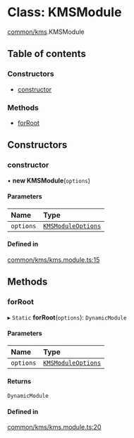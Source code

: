 # Class: KMSModule

[common/kms](../modules/common_kms.md).KMSModule

## Table of contents

### Constructors

- [constructor](common_kms.KMSModule.md#constructor)

### Methods

- [forRoot](common_kms.KMSModule.md#forroot)

## Constructors

### <a id="constructor" name="constructor"></a> constructor

• **new KMSModule**(`options`)

#### Parameters

| Name | Type |
| :------ | :------ |
| `options` | [`KMSModuleOptions`](../interfaces/common_kms.KMSModuleOptions.md) |

#### Defined in

[common/kms/kms.module.ts:15](https://github.com/brickdoc/brickdoc/blob/master/apps/server-api/src/common/kms/kms.module.ts#L15)

## Methods

### <a id="forroot" name="forroot"></a> forRoot

▸ `Static` **forRoot**(`options`): `DynamicModule`

#### Parameters

| Name | Type |
| :------ | :------ |
| `options` | [`KMSModuleOptions`](../interfaces/common_kms.KMSModuleOptions.md) |

#### Returns

`DynamicModule`

#### Defined in

[common/kms/kms.module.ts:20](https://github.com/brickdoc/brickdoc/blob/master/apps/server-api/src/common/kms/kms.module.ts#L20)
